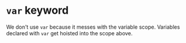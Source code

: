 # `var` keyword

We don't use `var` because it messes with the variable scope. Variables declared with `var` get hoisted into the scope above.